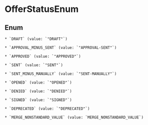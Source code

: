 
# OfferStatusEnum

## Enum


    * `DRAFT` (value: `"DRAFT"`)

    * `APPROVAL_MINUS_SENT` (value: `"APPROVAL-SENT"`)

    * `APPROVED` (value: `"APPROVED"`)

    * `SENT` (value: `"SENT"`)

    * `SENT_MINUS_MANUALLY` (value: `"SENT-MANUALLY"`)

    * `OPENED` (value: `"OPENED"`)

    * `DENIED` (value: `"DENIED"`)

    * `SIGNED` (value: `"SIGNED"`)

    * `DEPRECATED` (value: `"DEPRECATED"`)

    * `MERGE_NONSTANDARD_VALUE` (value: `MERGE_NONSTANDARD_VALUE`)


